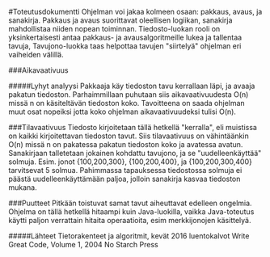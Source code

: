 #Toteutusdokumentti
Ohjelman voi jakaa kolmeen osaan: pakkaus, avaus, ja sanakirja. Pakkaus ja avaus suorittavat oleellisen logiikan, sanakirja mahdollistaa niiden nopean toiminnan. Tiedosto-luokan rooli on yksinkertaisesti antaa pakkaus- ja avausalgoritmeille lukea ja tallentaa tavuja, Tavujono-luokka taas helpottaa tavujen "siirtelyä" ohjelman eri vaiheiden välillä.

###Aikavaativuus

#####Lyhyt analyysi
Pakkaaja käy tiedoston tavu kerrallaan läpi, ja avaaja pakatun tiedoston. Parhaimmillaan puhutaan siis aikavaativuudesta O(n) missä n on käsiteltävän tiedoston koko. Tavoitteena on  saada ohjelman muut osat nopeiksi jotta koko ohjelman aikavaativuudeksi tulisi O(n).


###Tilavaativuus
Tiedosto kirjoitetaan tällä hetkellä "kerralla", eli muistissa on kaikki kirjoitettavan tiedoston tavut. Siis tilavaativuus on vähintäänkin O(n) missä n on pakatessa pakatun tiedoston koko ja avatessa avatun. Sanakirjaan talletetaan jokainen kohdattu tavujono, ja se "uudelleenkäyttää" solmuja. Esim. jonot {100,200,300}, {100,200,400}, ja {100,200,300,400} tarvitsevat 5 solmua. Pahimmassa tapauksessa tiedostossa solmuja ei päästä uudelleenkäyttämään paljoa, jolloin sanakirja kasvaa tiedoston mukana. 


###Puutteet
Pitkään toistuvat samat tavut aiheuttavat edelleen ongelmia. Ohjelma on tällä hetkellä hitaampi kuin Java-luokilla, vaikka Java-toteutus käytti paljon verrattain hitaita operaatioita, esim merkkijonojen käsittelyä.

#####Lähteet
Tietorakenteet ja algoritmit, kevät 2016 luentokalvot
Write Great Code, Volume 1, 2004 No Starch Press